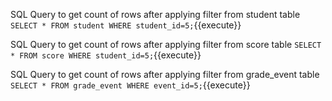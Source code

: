 SQL Query to get count of rows after applying filter from student table `SELECT * FROM student WHERE student_id=5;`{{execute}}

SQL Query to get count of rows after applying filter from score table `SELECT * FROM score WHERE student_id=5;`{{execute}}

SQL Query to get count of rows after applying filter from grade_event table `SELECT * FROM grade_event WHERE event_id=5;`{{execute}}

